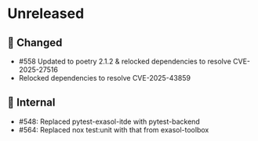 # Unreleased

## 🔧 Changed

- #558 Updated to poetry 2.1.2 & relocked dependencies to resolve CVE-2025-27516
- Relocked dependencies to resolve CVE-2025-43859

## 🧰 Internal

- #548: Replaced pytest-exasol-itde with pytest-backend
- #564: Replaced nox test:unit with that from exasol-toolbox

